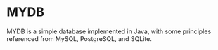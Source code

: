 # MYDB

MYDB is a simple database implemented in Java, with some principles referenced from MySQL, PostgreSQL, and SQLite.





